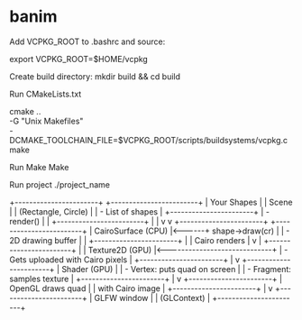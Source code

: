 # banim

Add VCPKG_ROOT to .bashrc and source:

export VCPKG_ROOT=$HOME/vcpkg

Create build directory:
mkdir build && cd build

Run CMakeLists.txt

cmake .. \
  -G "Unix Makefiles" \
  -DCMAKE_TOOLCHAIN_FILE=$VCPKG_ROOT/scripts/buildsystems/vcpkg.cmake

Run Make
Make

Run project
./project_name

+-----------------------+       +------------------------+
|    Your Shapes        |       |      Scene             |
| (Rectangle, Circle)   |       | - List of shapes       |
+-----------------------+       | - render()             |
          |                     +------------------------+
          |                             |
          v                             v
+-----------------------+       +------------------------+
|   CairoSurface (CPU)  |<------+  shape->draw(cr)       |
|  - 2D drawing buffer  |                             |
+-----------------------+                             |
          | Cairo renders                             |
          v                                           |
+-----------------------+                             |
|  Texture2D (GPU)      |<-----------------------------+
|  - Gets uploaded with Cairo pixels                  |
+-----------------------+
          |
          v
+-----------------------+
|     Shader (GPU)      |
| - Vertex: puts quad on screen |
| - Fragment: samples texture   |
+-----------------------+
          |
          v
+-----------------------+
|  OpenGL draws quad    |
| with Cairo image      |
+-----------------------+
          |
          v
+-----------------------+
|   GLFW window         |
| (GLContext)           |
+-----------------------+
